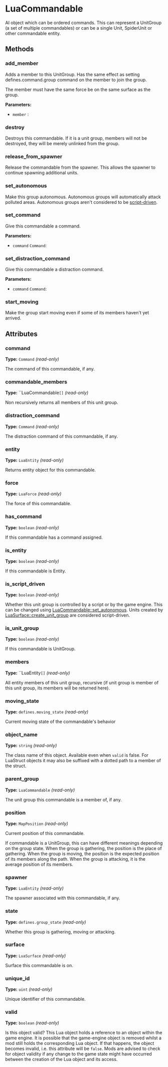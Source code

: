 # LuaCommandable

AI object which can be ordered commands. This can represent a UnitGroup (a set of multiple commandables) or can be a single Unit, SpiderUnit or other commandable entity.

## Methods

### add_member

Adds a member to this UnitGroup. Has the same effect as setting defines.command.group command on the member to join the group.

The member must have the same force be on the same surface as the group.

**Parameters:**

- `member` : 

### destroy

Destroys this commandable. If it is a unit group, members will not be destroyed, they will be merely unlinked from the group.

### release_from_spawner

Release the commandable from the spawner. This allows the spawner to continue spawning additional units.

### set_autonomous

Make this group autonomous. Autonomous groups will automatically attack polluted areas. Autonomous groups aren't considered to be [script-driven](runtime:LuaCommandable::is_script_driven).

### set_command

Give this commandable a command.

**Parameters:**

- `command` `Command`: 

### set_distraction_command

Give this commandable a distraction command.

**Parameters:**

- `command` `Command`: 

### start_moving

Make the group start moving even if some of its members haven't yet arrived.

## Attributes

### command

**Type:** `Command` _(read-only)_

The command of this commandable, if any.

### commandable_members

**Type:** ``LuaCommandable`[]` _(read-only)_

Non recursively returns all members of this unit group.

### distraction_command

**Type:** `Command` _(read-only)_

The distraction command of this commandable, if any.

### entity

**Type:** `LuaEntity` _(read-only)_

Returns entity object for this commandable.

### force

**Type:** `LuaForce` _(read-only)_

The force of this commandable.

### has_command

**Type:** `boolean` _(read-only)_

If this commandable has a command assigned.

### is_entity

**Type:** `boolean` _(read-only)_

If this commandable is Entity.

### is_script_driven

**Type:** `boolean` _(read-only)_

Whether this unit group is controlled by a script or by the game engine. This can be changed using [LuaCommandable::set_autonomous](runtime:LuaCommandable::set_autonomous). Units created by [LuaSurface::create_unit_group](runtime:LuaSurface::create_unit_group) are considered script-driven.

### is_unit_group

**Type:** `boolean` _(read-only)_

If this commandable is UnitGroup.

### members

**Type:** ``LuaEntity`[]` _(read-only)_

All entity members of this unit group, recursive (if unit group is member of this unit group, its members will be returned here).

### moving_state

**Type:** `defines.moving_state` _(read-only)_

Current moving state of the commandable's behavior

### object_name

**Type:** `string` _(read-only)_

The class name of this object. Available even when `valid` is false. For LuaStruct objects it may also be suffixed with a dotted path to a member of the struct.

### parent_group

**Type:** `LuaCommandable` _(read-only)_

The unit group this commandable is a member of, if any.

### position

**Type:** `MapPosition` _(read-only)_

Current position of this commandable.

If commandable is a UnitGroup, this can have different meanings depending on the group state. When the group is gathering, the position is the place of gathering. When the group is moving, the position is the expected position of its members along the path. When the group is attacking, it is the average position of its members.

### spawner

**Type:** `LuaEntity` _(read-only)_

The spawner associated with this commandable, if any.

### state

**Type:** `defines.group_state` _(read-only)_

Whether this group is gathering, moving or attacking.

### surface

**Type:** `LuaSurface` _(read-only)_

Surface this commandable is on.

### unique_id

**Type:** `uint` _(read-only)_

Unique identifier of this commandable.

### valid

**Type:** `boolean` _(read-only)_

Is this object valid? This Lua object holds a reference to an object within the game engine. It is possible that the game-engine object is removed whilst a mod still holds the corresponding Lua object. If that happens, the object becomes invalid, i.e. this attribute will be `false`. Mods are advised to check for object validity if any change to the game state might have occurred between the creation of the Lua object and its access.

